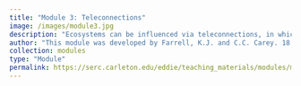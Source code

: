 ```yaml
---
title: "Module 3: Teleconnections"
image: /images/module3.jpg
description: "Ecosystems can be influenced via teleconnections, in which meteorological, societal, and/or ecological changes in one region affect climate and associated ecological responses in a distant region. In this module, students will explore how distant drivers interact with local lake characteristics to affect water temperatures and ice cover in different lakes."
author: "This module was developed by Farrell, K.J. and C.C. Carey. 18 May 2018. Macrosystems EDDIE: Teleconnections. Macrosystems EDDIE Module 3, Version 1. http://module3.macrosystemseddie.org. Module development was supported by NSF EF 1702506."
collection: modules
type: "Module"
permalink: https://serc.carleton.edu/eddie/teaching_materials/modules/module3.html
---
```


